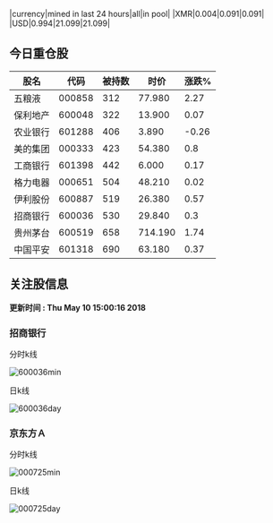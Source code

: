 |currency|mined in last 24 hours|all|in pool|
|XMR|0.004|0.091|0.091|
|USD|0.994|21.099|21.099|

## 今日重仓股 

|股名|代码|被持数|时价|涨跌%|
|---|---|---|---|---|
|五粮液|000858|312|77.980|2.27|
|保利地产|600048|322|13.900|0.07|
|农业银行|601288|406|3.890|-0.26|
|美的集团|000333|423|54.380|0.8|
|工商银行|601398|442|6.000|0.17|
|格力电器|000651|504|48.210|0.02|
|伊利股份|600887|519|26.380|0.57|
|招商银行|600036|530|29.840|0.3|
|贵州茅台|600519|658|714.190|1.74|
|中国平安|601318|690|63.180|0.37|

## 关注股信息
**更新时间 : Thu May 10 15:00:16 2018**
### 招商银行 
分时k线

![600036min](http://image.sinajs.cn/newchart/min/n/sh600036.gif)

日k线

![600036day](http://image.sinajs.cn/newchart/daily/n/sh600036.gif)

### 京东方Ａ 
分时k线

![000725min](http://image.sinajs.cn/newchart/min/n/sz000725.gif)

日k线

![000725day](http://image.sinajs.cn/newchart/daily/n/sz000725.gif)
